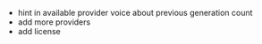 - hint in available provider voice about previous generation count
- add more providers
- add license